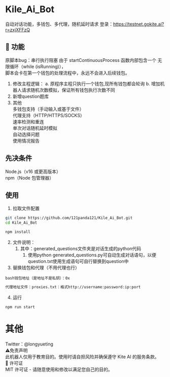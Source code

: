 # Kile_Ai_Bot
自动对话功能，多钱包、多代理，随机延时请求
登录：https://testnet.gokite.ai?r=zxjXFFzQ
## 🌟 功能
原脚本bug：串行执行阻塞
由于 startContinuousProcess 函数内部包含一个 无限循环（while (isRunning)），  
脚本会卡在第一个钱包的处理流程中，永远不会进入后续钱包。
1. 修改主程逻辑：
   a. 原程序主程只执行一个钱包,现所有钱包都会轮询
   b. 增加机器人请求随机次数模拟，保证所有钱包执行次数不同  
2. 新增question题库  
3. 其他  
多钱包支持（手动输入或基于文件）  
代理支持（HTTP/HTTPS/SOCKS）  
速率检测和重连  
单次对话随机延时模拟  
自动选择问题  
使用情况报告  
## 先决条件
Node.js（v16 或更高版本）  
npm（Node 包管理器）  

## 使用

1. 拉取文件配置

```bash
git clone https://github.com/121panda121/Kile_Ai_Bot.git
cd Kile_Ai_Bot
```

```bash
npm install
```
2. 文件说明：
   1. 其中：generated_questions文件夹是对话生成的python代码
      1. 使用python generated_questions.py可自动生成对话语句，以便question.txt使用生成语句可自行替换到question中
3. 替换钱包和代理（不用代理也行）

``` 
bash钱包地址（是地址不是私钥）：0x 
```

```bash
代理地址文件：proxies.txt：格式http://username:password:ip:port  
```
4. 运行

```bash
npm run start
```

# 其他

Twitter：@longyueting  
⚠️免责声明  
此机器人仅用于教育目的。使用时请自担风险并确保遵守 Kite AI 的服务条款。  
📜 许可证  
MIT 许可证 - 请随意使用和修改以满足您自己的目的。
